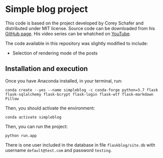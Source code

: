 # Simple blog project

This code is based on the project developed by Corey Schafer and distributed under MIT license. Source code can be downloaded from his [GitHub page](https://github.com/CoreyMSchafer/code_snippets/tree/master/Python/Flask_Blog/08-Posts). His video series can be whatched on [YouTube](https://www.youtube.com/playlist?list=PL-osiE80TeTs4UjLw5MM6OjgkjFeUxCYH).

The code available in this repository was slightly modified to include:
- Selection of rendering mode of the posts

## Installation and execution

Once you have Anaconda installed, in your terminal, run:

```conda create --yes --name simpleblog -c conda-forge python=3.7 flask flask-sqlalchemy flask-bcrypt flask-login flask-wtf flask-markdown Pillow```

Then, you should activate the environment:

```conda activate simpleblog```

Then, you can run the project:

```python run.app```

There is one user included in the database in file `flaskblog/site.db` with username `default@test.com` and password `testing`.